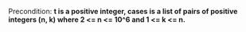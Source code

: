 Precondition: **t is a positive integer, cases is a list of pairs of positive integers (n, k) where 2 <= n <= 10^6 and 1 <= k <= n.**
